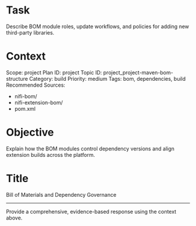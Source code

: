 # Task
Describe BOM module roles, update workflows, and policies for adding new third-party libraries.

# Context
Scope: project
Plan ID: project
Topic ID: project_project-maven-bom-structure
Category: build
Priority: medium
Tags: bom, dependencies, build
Recommended Sources:
- nifi-bom/
- nifi-extension-bom/
- pom.xml

# Objective
Explain how the BOM modules control dependency versions and align extension builds across the platform.

# Title
Bill of Materials and Dependency Governance

---
Provide a comprehensive, evidence-based response using the context above.
